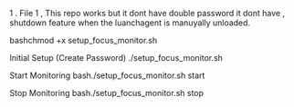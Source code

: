 1 . File 1 , This repo works but it dont have double password it dont have , shutdown feature when  the luanchagent is manuyally unloaded.



bashchmod +x setup_focus_monitor.sh

Initial Setup (Create Password)
./setup_focus_monitor.sh

Start Monitoring
bash./setup_focus_monitor.sh start

Stop Monitoring
bash./setup_focus_monitor.sh stop
